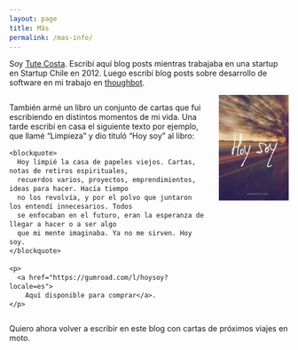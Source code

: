 ```yaml
---
layout: page
title: Más
permalink: /mas-info/
---
```


Soy [Tute Costa]. Escribí aquí blog posts mientras trabajaba en una startup en
Startup Chile en 2012. Luego escribí blog posts sobre desarrollo de software en
mi trabajo en [thoughbot].

[Tute Costa]: http://tutecosta.com/
[thoughbot]: http://robots.thoughtbot.com/

<div>
  <div style="width: 70%; float: left">
    <p>
      También armé un libro un conjunto de cartas que fui escribiendo en
      distintos momentos de mi vida. Una tarde escribí en casa el siguiente
      texto por ejemplo, que llamé “Limpieza” y dio tituló “Hoy soy” al libro:
    </p>

    <blockquote>
      Hoy limpié la casa de papeles viejos. Cartas, notas de retiros espirituales,
      recuerdos varios, proyectos, emprendimientos, ideas para hacer. Hacía tiempo
      no los revolvía, y por el polvo que juntaron los entendí innecesarios. Todos
      se enfocaban en el futuro, eran la esperanza de llegar a hacer o a ser algo
      que mi mente imaginaba. Ya no me sirven. Hoy soy.
    </blockquote>

    <p>
      <a href="https://gumroad.com/l/hoysoy?locale=es">
        Aquí disponible para comprar</a>.
    </p>
  </div>

  <div style="width: 25%; float: right">
    <a href="https://gumroad.com/l/hoysoy?locale=es">
      <img alt='Fotógrafo: Pablo Carden' src='/assets/focos.jpg'>
    </a>
  </div>

  <br style="clear:both">
</div>

Quiero ahora volver a escribir en este blog con cartas de próximos viajes en
moto.
